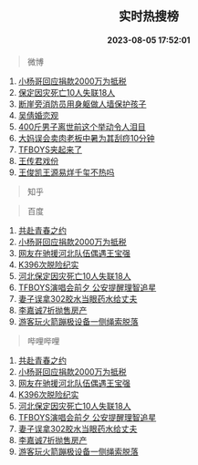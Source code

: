 <div align="center"><h2>实时热搜榜</h2><h4>2023-08-05 17:52:01</h4></div>

> 微博  

1. [小杨哥回应捐款2000万为抵税](https://s.weibo.com/weibo?q=%23%E5%B0%8F%E6%9D%A8%E5%93%A5%E5%9B%9E%E5%BA%94%E6%8D%90%E6%AC%BE2000%E4%B8%87%E4%B8%BA%E6%8A%B5%E7%A8%8E%23&t=31&band_rank=1&Refer=top)<br />
2. [保定因灾死亡10人失联18人](https://s.weibo.com/weibo?q=%23%E4%BF%9D%E5%AE%9A%E5%9B%A0%E7%81%BE%E6%AD%BB%E4%BA%A110%E4%BA%BA%E5%A4%B1%E8%81%9418%E4%BA%BA%23&t=31&band_rank=2&Refer=top)<br />
3. [断崖旁消防员用身躯做人墙保护孩子](https://s.weibo.com/weibo?q=%23%E6%96%AD%E5%B4%96%E6%97%81%E6%B6%88%E9%98%B2%E5%91%98%E7%94%A8%E8%BA%AB%E8%BA%AF%E5%81%9A%E4%BA%BA%E5%A2%99%E4%BF%9D%E6%8A%A4%E5%AD%A9%E5%AD%90%23&t=31&band_rank=3&Refer=top)<br />
4. [吴倩婚恋观](https://s.weibo.com/weibo?q=%23%E5%90%B4%E5%80%A9%E5%A9%9A%E6%81%8B%E8%A7%82%23&t=31&band_rank=4&Refer=top)<br />
5. [400斤男子离世前这个举动令人泪目](https://s.weibo.com/weibo?q=%23400%E6%96%A4%E7%94%B7%E5%AD%90%E7%A6%BB%E4%B8%96%E5%89%8D%E8%BF%99%E4%B8%AA%E4%B8%BE%E5%8A%A8%E4%BB%A4%E4%BA%BA%E6%B3%AA%E7%9B%AE%23&t=31&band_rank=5&Refer=top)<br />
6. [大妈误会卖肉老板中暑为其刮痧10分钟](https://s.weibo.com/weibo?q=%23%E5%A4%A7%E5%A6%88%E8%AF%AF%E4%BC%9A%E5%8D%96%E8%82%89%E8%80%81%E6%9D%BF%E4%B8%AD%E6%9A%91%E4%B8%BA%E5%85%B6%E5%88%AE%E7%97%A710%E5%88%86%E9%92%9F%23&t=31&band_rank=6&Refer=top)<br />
7. [TFBOYS夹起来了](https://s.weibo.com/weibo?q=%23TFBOYS%E5%A4%B9%E8%B5%B7%E6%9D%A5%E4%BA%86%23&t=31&band_rank=7&Refer=top)<br />
8. [王传君戏份](https://s.weibo.com/weibo?q=%E7%8E%8B%E4%BC%A0%E5%90%9B%E6%88%8F%E4%BB%BD&t=31&band_rank=8&Refer=top)<br />
9. [王俊凯王源易烊千玺不热吗](https://s.weibo.com/weibo?q=%23%E7%8E%8B%E4%BF%8A%E5%87%AF%E7%8E%8B%E6%BA%90%E6%98%93%E7%83%8A%E5%8D%83%E7%8E%BA%E4%B8%8D%E7%83%AD%E5%90%97%23&t=31&band_rank=9&Refer=top)<br />

> 知乎  


> 百度  

1. [共赴青春之约](https://www.baidu.com/s?wd=%E5%85%B1%E8%B5%B4%E9%9D%92%E6%98%A5%E4%B9%8B%E7%BA%A6&sa=fyb_news&rsv_dl=fyb_news)<br />
2. [小杨哥回应捐款2000万为抵税](https://www.baidu.com/s?wd=%E5%B0%8F%E6%9D%A8%E5%93%A5%E5%9B%9E%E5%BA%94%E6%8D%90%E6%AC%BE2000%E4%B8%87%E4%B8%BA%E6%8A%B5%E7%A8%8E&sa=fyb_news&rsv_dl=fyb_news)<br />
3. [网友在驰援河北队伍偶遇王宝强](https://www.baidu.com/s?wd=%E7%BD%91%E5%8F%8B%E5%9C%A8%E9%A9%B0%E6%8F%B4%E6%B2%B3%E5%8C%97%E9%98%9F%E4%BC%8D%E5%81%B6%E9%81%87%E7%8E%8B%E5%AE%9D%E5%BC%BA&sa=fyb_news&rsv_dl=fyb_news)<br />
4. [K396次脱险纪实](https://www.baidu.com/s?wd=K396%E6%AC%A1%E8%84%B1%E9%99%A9%E7%BA%AA%E5%AE%9E&sa=fyb_news&rsv_dl=fyb_news)<br />
5. [河北保定因灾死亡10人失联18人](https://www.baidu.com/s?wd=%E6%B2%B3%E5%8C%97%E4%BF%9D%E5%AE%9A%E5%9B%A0%E7%81%BE%E6%AD%BB%E4%BA%A110%E4%BA%BA%E5%A4%B1%E8%81%9418%E4%BA%BA&sa=fyb_news&rsv_dl=fyb_news)<br />
6. [TFBOYS演唱会前夕 公安提醒理智追星](https://www.baidu.com/s?wd=TFBOYS%E6%BC%94%E5%94%B1%E4%BC%9A%E5%89%8D%E5%A4%95+%E5%85%AC%E5%AE%89%E6%8F%90%E9%86%92%E7%90%86%E6%99%BA%E8%BF%BD%E6%98%9F&sa=fyb_news&rsv_dl=fyb_news)<br />
7. [妻子误拿302胶水当眼药水给丈夫](https://www.baidu.com/s?wd=%E5%A6%BB%E5%AD%90%E8%AF%AF%E6%8B%BF302%E8%83%B6%E6%B0%B4%E5%BD%93%E7%9C%BC%E8%8D%AF%E6%B0%B4%E7%BB%99%E4%B8%88%E5%A4%AB&sa=fyb_news&rsv_dl=fyb_news)<br />
8. [李嘉诚7折抛售房产](https://www.baidu.com/s?wd=%E6%9D%8E%E5%98%89%E8%AF%9A7%E6%8A%98%E6%8A%9B%E5%94%AE%E6%88%BF%E4%BA%A7&sa=fyb_news&rsv_dl=fyb_news)<br />
9. [游客玩火箭蹦极设备一侧绳索脱落](https://www.baidu.com/s?wd=%E6%B8%B8%E5%AE%A2%E7%8E%A9%E7%81%AB%E7%AE%AD%E8%B9%A6%E6%9E%81%E8%AE%BE%E5%A4%87%E4%B8%80%E4%BE%A7%E7%BB%B3%E7%B4%A2%E8%84%B1%E8%90%BD&sa=fyb_news&rsv_dl=fyb_news)<br />

> 哔哩哔哩  

1. [共赴青春之约](https://www.baidu.com/s?wd=%E5%85%B1%E8%B5%B4%E9%9D%92%E6%98%A5%E4%B9%8B%E7%BA%A6&sa=fyb_news&rsv_dl=fyb_news)<br />
2. [小杨哥回应捐款2000万为抵税](https://www.baidu.com/s?wd=%E5%B0%8F%E6%9D%A8%E5%93%A5%E5%9B%9E%E5%BA%94%E6%8D%90%E6%AC%BE2000%E4%B8%87%E4%B8%BA%E6%8A%B5%E7%A8%8E&sa=fyb_news&rsv_dl=fyb_news)<br />
3. [网友在驰援河北队伍偶遇王宝强](https://www.baidu.com/s?wd=%E7%BD%91%E5%8F%8B%E5%9C%A8%E9%A9%B0%E6%8F%B4%E6%B2%B3%E5%8C%97%E9%98%9F%E4%BC%8D%E5%81%B6%E9%81%87%E7%8E%8B%E5%AE%9D%E5%BC%BA&sa=fyb_news&rsv_dl=fyb_news)<br />
4. [K396次脱险纪实](https://www.baidu.com/s?wd=K396%E6%AC%A1%E8%84%B1%E9%99%A9%E7%BA%AA%E5%AE%9E&sa=fyb_news&rsv_dl=fyb_news)<br />
5. [河北保定因灾死亡10人失联18人](https://www.baidu.com/s?wd=%E6%B2%B3%E5%8C%97%E4%BF%9D%E5%AE%9A%E5%9B%A0%E7%81%BE%E6%AD%BB%E4%BA%A110%E4%BA%BA%E5%A4%B1%E8%81%9418%E4%BA%BA&sa=fyb_news&rsv_dl=fyb_news)<br />
6. [TFBOYS演唱会前夕 公安提醒理智追星](https://www.baidu.com/s?wd=TFBOYS%E6%BC%94%E5%94%B1%E4%BC%9A%E5%89%8D%E5%A4%95+%E5%85%AC%E5%AE%89%E6%8F%90%E9%86%92%E7%90%86%E6%99%BA%E8%BF%BD%E6%98%9F&sa=fyb_news&rsv_dl=fyb_news)<br />
7. [妻子误拿302胶水当眼药水给丈夫](https://www.baidu.com/s?wd=%E5%A6%BB%E5%AD%90%E8%AF%AF%E6%8B%BF302%E8%83%B6%E6%B0%B4%E5%BD%93%E7%9C%BC%E8%8D%AF%E6%B0%B4%E7%BB%99%E4%B8%88%E5%A4%AB&sa=fyb_news&rsv_dl=fyb_news)<br />
8. [李嘉诚7折抛售房产](https://www.baidu.com/s?wd=%E6%9D%8E%E5%98%89%E8%AF%9A7%E6%8A%98%E6%8A%9B%E5%94%AE%E6%88%BF%E4%BA%A7&sa=fyb_news&rsv_dl=fyb_news)<br />
9. [游客玩火箭蹦极设备一侧绳索脱落](https://www.baidu.com/s?wd=%E6%B8%B8%E5%AE%A2%E7%8E%A9%E7%81%AB%E7%AE%AD%E8%B9%A6%E6%9E%81%E8%AE%BE%E5%A4%87%E4%B8%80%E4%BE%A7%E7%BB%B3%E7%B4%A2%E8%84%B1%E8%90%BD&sa=fyb_news&rsv_dl=fyb_news)<br />
